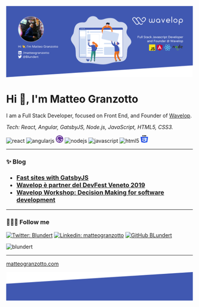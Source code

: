 <img src="https://raw.githubusercontent.com/Blundert/Blundert/master/assets/cover.png" />

<h1>Hi 👋, I'm Matteo Granzotto</h1>

I am a Full Stack Developer, focused on Front End, and Founder of [Wavelop](https://wavelop.com).

_Tech: React, Angular, GatsbyJS, Node.js, JavaScript, HTML5, CSS3._
<p align="left">
<img src="https://konpa.github.io/devicon/devicon.git/icons/react/react-original-wordmark.svg" alt="react" width="20" height="20"/> 
<img src="https://konpa.github.io/devicon/devicon.git/icons/angularjs/angularjs-original.svg" alt="angularjs" width="20" height="20"/> 
<img src="https://raw.githubusercontent.com/Blundert/Blundert/master/assets/gatsby.svg" alt="gatsbyjs" width="20" height="20"/> 
<img src="https://konpa.github.io/devicon/devicon.git/icons/nodejs/nodejs-original-wordmark.svg" alt="nodejs" width="20" height="20"/>
<img src="https://konpa.github.io/devicon/devicon.git/icons/javascript/javascript-original.svg" alt="javascript" width="20" height="20"/> 
<img src="https://konpa.github.io/devicon/devicon.git/icons/html5/html5-original-wordmark.svg" alt="html5" width="20" height="20"/> 
<img src="https://raw.githubusercontent.com/Blundert/Blundert/master/assets/css3.svg" alt="css3" width="20" height="20"/> 
</p>

----

<h3> ✨ Blog <h3> 

- [Fast sites with GatsbyJS](https://wavelop.com/it/story/fast-sites-with-gatsby-js/)
- [Wavelop è partner del DevFest Veneto 2019](https://wavelop.com/it/story/wavelop-partner-del-dev-fest-veneto-2019/)
- [Wavelop Workshop: Decision Making for software development](https://wavelop.com/it/story/wavelop-workshop-decision-making-for-software-development-di-francesco-strazzullo/)

----

<h3> ⛹🏻‍♂️ Follow me </h3>

[![Twitter: Blundert](https://img.shields.io/twitter/follow/Blundert?style=social)](https://twitter.com/Blundert)
[![Linkedin: matteogranzotto](https://img.shields.io/badge/-matteogranzotto-blue?style=flat-square&logo=Linkedin&logoColor=white&link=https://www.linkedin.com/in/matteogranzotto/)](https://www.linkedin.com/in/thaianebraga/)
[![GitHub BLundert](https://img.shields.io/github/followers/Blundert?label=follow&style=social)](https://github.com/Blundert)
<p align="left"> <img src="https://komarev.com/ghpvc/?username=blundert" alt="blundert" /> </p>

---- 

<p align="left">
<a href="https://matteogranzotto.com"> matteogranzotto.com </a>
</p>

<img src="https://raw.githubusercontent.com/Blundert/Blundert/master/assets/footer.png" />